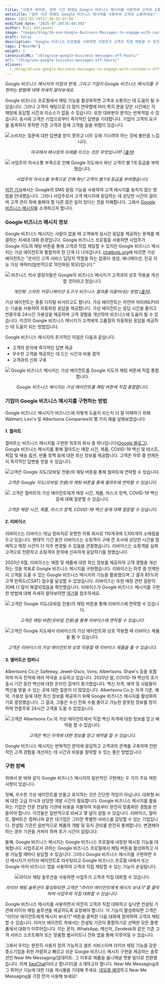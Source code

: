 ```yaml
---
title: "사업주 여러분, 업무 시간 외에도 Google 비즈니스 메시지를 사용하여 고객과 소통하세요!"
metatitle: "업무 시간 외에도 Google 비즈니스 메시지를 사용하여 고객과 소통하세요!"
date: 2022-03-29T17:58:58-07:00
modified_date: "2025-07-26T16:48:39Z"
author: Ruli Setiawati
image: "images/blog/10-use-Google-Business-Messages-to-engage-with-customers-off-hours/thumbnail.png"
draft: false
description: "Google 비즈니스 프로필을 사용하면 사업주가 고객과 직접 채팅할 수 있지만 Google 비즈니스 메시지를 사용하면 가상 에이전트와 통합할 수 있습니다."
tags: ["NearMe"]
weight: 1
canonicalURL: "/blog/use-google-business-messages-off-hours/"
url: "/blog/use-google-business-messages-off-hours/"
aliases:
  - /blog/10-use-google-business-messages-to-engage-with-customers-off-hours/
---
```


*Google 비즈니스 메시지의 이점과 한계, 그리고 기업이 Google 비즈니스 메시지를 구현하는 방법에 대해 자세히 알아보세요.*

Google 비즈니스 프로필에서 채팅 기능을 활성화하면 고객과 소통하는 데 도움이 될 수 있습니다. 그러나 고객이 채팅으로 더 많이 연락함에 따라 특히 문을 닫은 시간에는 각 채팅에 응답할 시간과 리소스가 없을 수 있습니다. 또한 대부분의 문의는 반복적일 수 있습니다. 동시에 고객은 기업으로부터 즉각적인 답변을 기대합니다. 기업이 고객의 요구를 충족하지 못하면 기존 고객과 잠재 고객을 잃을 위험이 있습니다.

<center>
<img src="/images/blog/10-use-Google-Business-Messages-to-engage-with-customers-off-hours/1-stats.png" alt="소비자는 질문에 대한 답변을 받지 못하고 너무 오래 기다려야 하는 것에 불만을 느낍니다."/>

*미국에서 메시징의 미래를 이끄는 것은 무엇입니까? ([출처](https://developers.google.com/business-communications/business-messages/files/us-business-messages-infographic.pdf))*
</center>

<center>
<img src="/images/blog/10-use-Google-Business-Messages-to-engage-with-customers-off-hours/2-one_star.png" alt="사업주의 의사소통 부족으로 인해 Google 지도에서 화난 고객이 별 1개 등급을 부여했습니다."/>

*사업주의 의사소통 부족으로 인해 화난 고객이 별 1개 등급을 부여했습니다.*
</center>

[이전 기사](https://seasalt.ai/blog/9-enable-chat-on-google-maps/)에서는 Google의 SMS 알림 기능을 사용하여 고객 메시지를 놓치지 않는 방법을 안내했습니다. 그러나 사업주로서 고객 메시지에 응답하는 데 상당한 시간이 걸리며 고객 관리 외에 돌봐야 할 다른 많은 일이 있다는 것을 이해합니다. 그래서 [Google 비즈니스 메시지](https://businessmessages.google/)를 소개하고자 합니다.

### Google 비즈니스 메시지 정보

Google 비즈니스 메시지는 사람이 없을 때 고객에게 실시간 응답을 제공하는 문제를 해결하는 차세대 대화 환경입니다. Google 비즈니스 프로필을 사용하면 사업주가 Google 지도의 채팅 버튼을 통해 고객과 직접 채팅할 수 있지만 Google 비즈니스 메시지는 가상 에이전트와 통합하여 한 단계 더 나아갑니다. [chatbots.org](https://www.google.com/url?q=https://www.chatbots.org/virtual_agent/&sa=D&source=docs&ust=1648605707733291&usg=AOvVaw1v4dJFgDD-5SmpSNZBu3J6)에 따르면 가상 에이전트는 "온라인 고객 서비스 담당자 역할을 하는 컴퓨터 생성, 애니메이션, 인공 지능 가상 캐릭터(일반적으로 의인화된 외모)입니다."

<center>
<img src="/images/blog/10-use-Google-Business-Messages-to-engage-with-customers-off-hours/3-stats.png" alt="비즈니스 의사 결정자들은 Google의 비즈니스 메시지가 고객과의 상호 작용을 개선할 것이라고 믿습니다."/>

*개인화: 스마트 커뮤니케이션 도구가 비즈니스 결과를 이끌어내는 방법 ([출처](https://services.google.com/fh/files/misc/how_smart_communication_tools_drive_business_results.pdf)).*
</center>

가상 에이전트는 종종 디지털 비서라고도 합니다. 가상 에이전트는 자연어 처리(NLP)라는 기술을 사용하여 자동화된 응답을 제공합니다. 가상 에이전트는 응답 시간을 줄이고 연중무휴 24시간 가용성을 제공하며 고객 경험을 개선하여 비즈니스에 도움이 될 수 있습니다. 이것이 Google 비즈니스 메시지가 고객에게 고품질의 자동화된 응답을 제공하는 데 도움이 되는 방법입니다.

Google 비즈니스 메시지의 추가적인 이점은 다음과 같습니다.
- 고객의 문의에 즉각적인 답변 제공
- 우수한 고객을 제공하는 데 드는 시간과 비용 절약
- 고객과의 신뢰 구축

<center>
<img src="/images/blog/10-use-Google-Business-Messages-to-engage-with-customers-off-hours/4-GBM_bridgepoint_runners.png" alt="Google 비즈니스 메시지는 가상 에이전트를 Google 지도의 채팅 버튼에 직접 통합합니다."/>

*Google 비즈니스 메시지는 가상 에이전트를 채팅 버튼에 직접 통합합니다.*
</center>

### 기업이 Google 비즈니스 메시지를 구현하는 방법

Google 비즈니스 메시지가 비즈니스에 어떻게 도움이 되는지 더 잘 이해하기 위해 Walmart, Levi's 및 Albertsons Companies의 몇 가지 예를 살펴보겠습니다.

#### 1. 월마트

월마트는 비즈니스 메시지를 구현한 최초의 회사 중 하나입니다([Google 블로그](https://blog.google/products/maps/now-sending-business-messages-google-maps-and-search/)). Google 비즈니스 메시지를 통해 월마트는 매장 시간, 제품, COVID-19 백신 및 테스트, 픽업 및 배송 옵션, 반품 정책 등에 대한 최신 정보를 제공합니다. 고객은 하루 중 언제든지 즉각적인 답변을 얻을 수 있습니다.

<center>
<img src="/images/blog/10-use-Google-Business-Messages-to-engage-with-customers-off-hours/5-walmart_chat.png" alt="고객은 Google 지도(모바일 전용)의 채팅 버튼을 통해 월마트에 연락할 수 있습니다."/>

*고객은 Google 지도(모바일 전용)의 채팅 버튼을 통해 월마트에 연락할 수 있습니다.*
</center>

<center>
<img src="/images/blog/10-use-Google-Business-Messages-to-engage-with-customers-off-hours/6-walmart_va.png" alt="고객은 월마트의 가상 에이전트에게 매장 시간, 제품, 마스크 정책, COVID-19 백신 등에 대해 질문할 수 있습니다."/>

*고객은 매장 시간, 제품, 마스크 정책, COVID-19 백신 등에 대해 질문할 수 있습니다.*
</center>

#### 2. 리바이스

리바이스는 리바이스 데님 청바지로 유명한 의류 회사로 110개국에 3,100개의 소매점을 두고 있습니다. 팬데믹 기간 동안 리바이스는 쇼핑객이 구매 전 조사에 상당한 시간을 할애하고 매장 시간이 더 자주 변경될 수 있음을 관찰했습니다. 리바이스는 쇼핑객을 실제 고객으로 전환하고 쇼핑객의 문의에 신속하게 응답하기를 원했습니다.

2020년 6월, 리바이스는 매장 및 제품에 대한 최신 정보를 제공하여 고객 경험을 개선하는 것을 목표로 Google 비즈니스 메시지를 구현했습니다. 리바이스는 하루 중 언제든지 고객을 도울 수 있는 Google 비즈니스 메시지의 기능을 활용했으며 그 결과 85%의 고객 만족도(CSAT) 점수를 달성할 수 있었습니다. 리바이스는 또한 매장 관련 질문이 30배 더 많이 해결되었음을 확인했습니다. 리바이스가 Google 비즈니스 메시지를 구현한 방법에 대해 자세히 알아보려면 [여기](https://developers.google.com/business-communications/business-messages/files/levis-case-study.pdf)를 참조하세요.

<center>
<img src="/images/blog/10-use-Google-Business-Messages-to-engage-with-customers-off-hours/7-levi_chat.png" alt="고객은 Google 지도(모바일 전용)의 채팅 버튼을 통해 리바이스에 연락할 수 있습니다."/>

*고객은 채팅 버튼(모바일 전용)을 통해 리바이스에 연락할 수 있습니다.*
</center>

<center>
<img src="/images/blog/10-use-Google-Business-Messages-to-engage-with-customers-off-hours/8-levi_va.png" alt="고객은 Google 지도에서 리바이스의 가상 에이전트와 상호 작용할 때 리바이스 제품을 볼 수 있습니다."/>

*고객은 리바이스의 가상 에이전트와 상호 작용할 때 리바이스 제품을 볼 수 있습니다.*
</center>

#### 3. 앨버트슨 컴퍼니

Albertsons Co.는 Safeway, Jewel-Osco, Vons, Albertsons, Shaw's 등을 포함하여 미국 전역에 여러 약국을 소유하고 있습니다. 2020년 말, COVID-19 백신의 초기 출시 기간 동안 백신에 대한 온라인 검색이 증가했습니다. 백신 자격, 예약 및 사람들이 백신을 맞을 수 있는 곳에 대한 질문이 더 많았습니다. Albertsons Co.는 자격 기준, 예약, 가용성 등에 대한 최신 정보를 제공하기 위해 Google 비즈니스 메시지를 활성화하기로 결정했습니다. 그 결과, 그들은 수신 전화 수를 줄이고 가능한 잘못된 정보를 방지하며 연중무휴 24시간 고객을 도울 수 있었습니다.

<center>
<img src="/images/blog/10-use-Google-Business-Messages-to-engage-with-customers-off-hours/9-albertsons_chat.png" alt="고객은 Albertsons Co.의 가상 에이전트에서 직접 백신 자격에 대한 정보를 얻고 예약을 할 수 있습니다."/>

*고객은 백신 자격에 대한 정보를 얻고 예약을 할 수 있습니다.*
</center>

Google 비즈니스 메시지는 반복적인 문의에 응답하고 고객과의 관계를 구축하며 전반적인 고객 경험을 개선하는 데 시간과 비용을 절약할 수 있는 좋은 방법입니다.

### 구현 장벽

위에서 본 바와 같이 Google 비즈니스 메시지의 일반적인 구현에는 두 가지 주요 제한 사항이 있습니다.

첫째, 우수한 가상 에이전트를 만들고 유지하는 것은 간단한 작업이 아닙니다. 대화형 AI에 대한 고급 지식과 상당한 개발 시간이 필요합니다. Google 비즈니스 메시지를 활용하는 기업은 전문 컨설팅 기관에 비용을 지불하여 처음부터 완전히 맞춤화된 경험을 만들어야 합니다. 이것들은 일반적으로 비싸고 몇 달이 걸릴 수 있습니다. 리바이스, 월마트, 앨버트슨 컴퍼니와 같은 대기업은 그러한 특별한 서비스를 감당할 수 있는 기업입니다. 컨설팅 기관은 일반적으로 제품의 개발 및 유지 관리를 완전히 통제합니다. 변경해야 하는 경우 기관을 거쳐야 하며 추가 시간이 걸립니다.

둘째, Google 비즈니스 메시지는 Google 비즈니스 프로필에 내장된 메시징 기능을 대체합니다. 사업주로서 귀하는 Google 비즈니스 프로필에서 채팅 버튼을 활성화하고 사용 가능할 때마다 응답할 수 있습니다. 그러나 Google 비즈니스 메시지를 구현하면 수신 메시지가 라이브 에이전트로 라우팅되고 Google 비즈니스 프로필 내에서 또는 Google 마이 비즈니스 앱을 사용하여 고객과 직접 채팅할 수 있는 기능이 손실됩니다.

<center>
<img src="/images/blog/10-use-Google-Business-Messages-to-engage-with-customers-off-hours/10-live_agent.png" alt="라이브 채팅 솔루션을 사용하면 사업주가 고객과 직접 대화할 수 있습니다."/>

*라이브 채팅 솔루션이 활성화되면 고객은 "라이브 에이전트에게 메시지 보내기"를 클릭하여 사업주와 직접 대화할 수 있습니다.*
</center>

Google 비즈니스 메시지를 사용하면서 여전히 고객과 직접 대화하고 싶다면 컨설팅 기관에 라이브 채팅 솔루션을 제공하도록 요청해야 합니다. 이 기능이 활성화되면 고객은 "라이브 에이전트에게 메시지 보내기" 버튼을 클릭한 다음 대화에 참여하여 고객과 채팅할 수 있습니다. 라이브 에이전트 측에서는 컨설팅 기관이 통합하기로 선택한 모든 플랫폼에서 대화가 이루어집니다. 이는 문자, WhatsApp, 메신저, Zendesk와 같은 기존 고객 서비스 소프트웨어 또는 맞춤형 웹사이트나 전화 앱을 통해 이루어질 수 있습니다.

그래서 우리는 완전히 사용자 정의 가능하고 셀프 서비스이며 라이브 채팅 기능을 갖춘 중소기업을 위한 저렴하고 빠르고 쉬운 Google 비즈니스 메시지 구현을 제공하는 솔루션인 Near Me Messaging(업데이트: 그 이후로 제품을 옴니채널 챗봇 빌더로 전환했습니다. 이제 [SeaChat](https://chat.seasalt.ai/?utm_source=blog)이라고 합니다!)을 소개하고자 합니다. Near Me Messaging과 그 뛰어난 기능에 대한 다음 게시물을 기대해 주세요. [데모를 예약](https://meetings.hubspot.com/seasalt-ai/seasalt-meeting)하고 Near Me Messaging을 가장 먼저 사용해 보세요!
